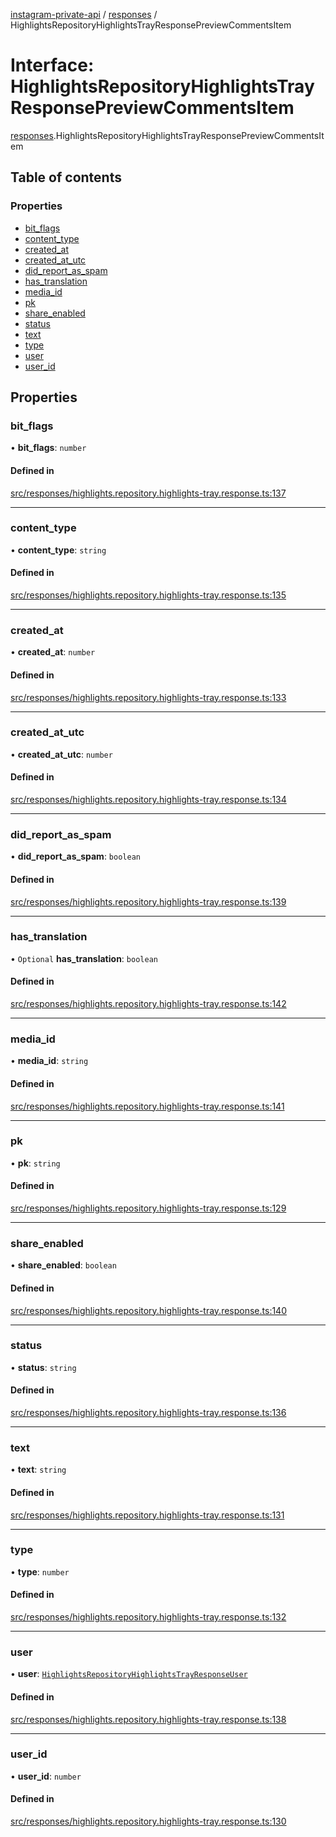 [instagram-private-api](../../README.md) / [responses](../../modules/responses.md) / HighlightsRepositoryHighlightsTrayResponsePreviewCommentsItem

# Interface: HighlightsRepositoryHighlightsTrayResponsePreviewCommentsItem

[responses](../../modules/responses.md).HighlightsRepositoryHighlightsTrayResponsePreviewCommentsItem

## Table of contents

### Properties

- [bit\_flags](HighlightsRepositoryHighlightsTrayResponsePreviewCommentsItem.md#bit_flags)
- [content\_type](HighlightsRepositoryHighlightsTrayResponsePreviewCommentsItem.md#content_type)
- [created\_at](HighlightsRepositoryHighlightsTrayResponsePreviewCommentsItem.md#created_at)
- [created\_at\_utc](HighlightsRepositoryHighlightsTrayResponsePreviewCommentsItem.md#created_at_utc)
- [did\_report\_as\_spam](HighlightsRepositoryHighlightsTrayResponsePreviewCommentsItem.md#did_report_as_spam)
- [has\_translation](HighlightsRepositoryHighlightsTrayResponsePreviewCommentsItem.md#has_translation)
- [media\_id](HighlightsRepositoryHighlightsTrayResponsePreviewCommentsItem.md#media_id)
- [pk](HighlightsRepositoryHighlightsTrayResponsePreviewCommentsItem.md#pk)
- [share\_enabled](HighlightsRepositoryHighlightsTrayResponsePreviewCommentsItem.md#share_enabled)
- [status](HighlightsRepositoryHighlightsTrayResponsePreviewCommentsItem.md#status)
- [text](HighlightsRepositoryHighlightsTrayResponsePreviewCommentsItem.md#text)
- [type](HighlightsRepositoryHighlightsTrayResponsePreviewCommentsItem.md#type)
- [user](HighlightsRepositoryHighlightsTrayResponsePreviewCommentsItem.md#user)
- [user\_id](HighlightsRepositoryHighlightsTrayResponsePreviewCommentsItem.md#user_id)

## Properties

### bit\_flags

• **bit\_flags**: `number`

#### Defined in

[src/responses/highlights.repository.highlights-tray.response.ts:137](https://github.com/Nerixyz/instagram-private-api/blob/b3351b9/src/responses/highlights.repository.highlights-tray.response.ts#L137)

___

### content\_type

• **content\_type**: `string`

#### Defined in

[src/responses/highlights.repository.highlights-tray.response.ts:135](https://github.com/Nerixyz/instagram-private-api/blob/b3351b9/src/responses/highlights.repository.highlights-tray.response.ts#L135)

___

### created\_at

• **created\_at**: `number`

#### Defined in

[src/responses/highlights.repository.highlights-tray.response.ts:133](https://github.com/Nerixyz/instagram-private-api/blob/b3351b9/src/responses/highlights.repository.highlights-tray.response.ts#L133)

___

### created\_at\_utc

• **created\_at\_utc**: `number`

#### Defined in

[src/responses/highlights.repository.highlights-tray.response.ts:134](https://github.com/Nerixyz/instagram-private-api/blob/b3351b9/src/responses/highlights.repository.highlights-tray.response.ts#L134)

___

### did\_report\_as\_spam

• **did\_report\_as\_spam**: `boolean`

#### Defined in

[src/responses/highlights.repository.highlights-tray.response.ts:139](https://github.com/Nerixyz/instagram-private-api/blob/b3351b9/src/responses/highlights.repository.highlights-tray.response.ts#L139)

___

### has\_translation

• `Optional` **has\_translation**: `boolean`

#### Defined in

[src/responses/highlights.repository.highlights-tray.response.ts:142](https://github.com/Nerixyz/instagram-private-api/blob/b3351b9/src/responses/highlights.repository.highlights-tray.response.ts#L142)

___

### media\_id

• **media\_id**: `string`

#### Defined in

[src/responses/highlights.repository.highlights-tray.response.ts:141](https://github.com/Nerixyz/instagram-private-api/blob/b3351b9/src/responses/highlights.repository.highlights-tray.response.ts#L141)

___

### pk

• **pk**: `string`

#### Defined in

[src/responses/highlights.repository.highlights-tray.response.ts:129](https://github.com/Nerixyz/instagram-private-api/blob/b3351b9/src/responses/highlights.repository.highlights-tray.response.ts#L129)

___

### share\_enabled

• **share\_enabled**: `boolean`

#### Defined in

[src/responses/highlights.repository.highlights-tray.response.ts:140](https://github.com/Nerixyz/instagram-private-api/blob/b3351b9/src/responses/highlights.repository.highlights-tray.response.ts#L140)

___

### status

• **status**: `string`

#### Defined in

[src/responses/highlights.repository.highlights-tray.response.ts:136](https://github.com/Nerixyz/instagram-private-api/blob/b3351b9/src/responses/highlights.repository.highlights-tray.response.ts#L136)

___

### text

• **text**: `string`

#### Defined in

[src/responses/highlights.repository.highlights-tray.response.ts:131](https://github.com/Nerixyz/instagram-private-api/blob/b3351b9/src/responses/highlights.repository.highlights-tray.response.ts#L131)

___

### type

• **type**: `number`

#### Defined in

[src/responses/highlights.repository.highlights-tray.response.ts:132](https://github.com/Nerixyz/instagram-private-api/blob/b3351b9/src/responses/highlights.repository.highlights-tray.response.ts#L132)

___

### user

• **user**: [`HighlightsRepositoryHighlightsTrayResponseUser`](HighlightsRepositoryHighlightsTrayResponseUser.md)

#### Defined in

[src/responses/highlights.repository.highlights-tray.response.ts:138](https://github.com/Nerixyz/instagram-private-api/blob/b3351b9/src/responses/highlights.repository.highlights-tray.response.ts#L138)

___

### user\_id

• **user\_id**: `number`

#### Defined in

[src/responses/highlights.repository.highlights-tray.response.ts:130](https://github.com/Nerixyz/instagram-private-api/blob/b3351b9/src/responses/highlights.repository.highlights-tray.response.ts#L130)

